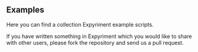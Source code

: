 Examples
--------

Here you can find a collection Expyriment example scripts.

If you have written something in Expyriment which you would like to share with other users,
please fork the repository and send us a pull request.
